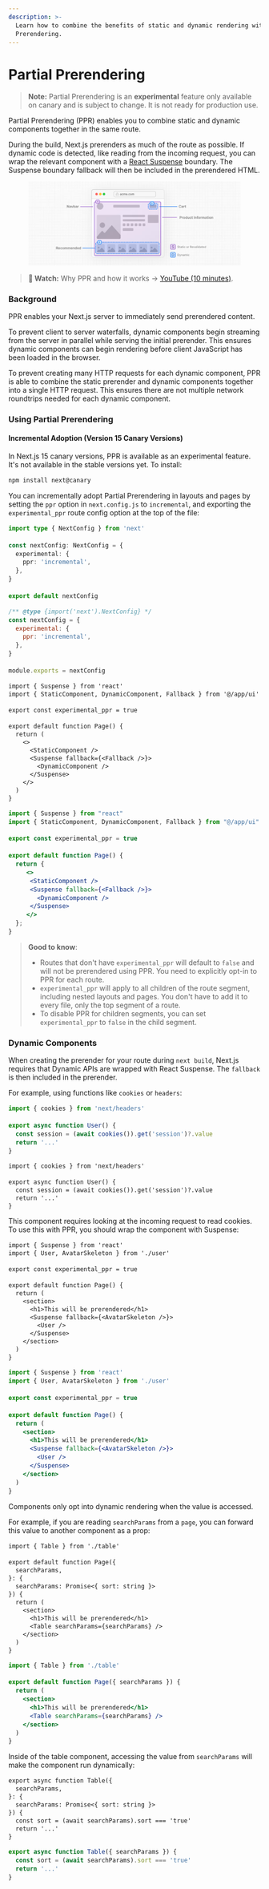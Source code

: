 ```yaml
---
description: >-
  Learn how to combine the benefits of static and dynamic rendering with Partial
  Prerendering.
---
```


# Partial Prerendering

> **Note:** Partial Prerendering is an **experimental** feature only available on canary and is subject to change. It is not ready for production use.

Partial Prerendering (PPR) enables you to combine static and dynamic components together in the same route.

During the build, Next.js prerenders as much of the route as possible. If dynamic code is detected, like reading from the incoming request, you can wrap the relevant component with a [React Suspense](https://react.dev/reference/react/Suspense) boundary. The Suspense boundary fallback will then be included in the prerendered HTML.

<figure><img src="../../../.gitbook/assets/image (73).png" alt=""><figcaption></figcaption></figure>

> **🎥 Watch:** Why PPR and how it works → [YouTube (10 minutes)](https://www.youtube.com/watch?v=MTcPrTIBkpA).

### Background

PPR enables your Next.js server to immediately send prerendered content.

To prevent client to server waterfalls, dynamic components begin streaming from the server in parallel while serving the initial prerender. This ensures dynamic components can begin rendering before client JavaScript has been loaded in the browser.

To prevent creating many HTTP requests for each dynamic component, PPR is able to combine the static prerender and dynamic components together into a single HTTP request. This ensures there are not multiple network roundtrips needed for each dynamic component.

### Using Partial Prerendering

#### Incremental Adoption (Version 15 Canary Versions)

In Next.js 15 canary versions, PPR is available as an experimental feature. It's not available in the stable versions yet. To install:

```bash
npm install next@canary
```

You can incrementally adopt Partial Prerendering in layouts and pages by setting the `ppr` option in `next.config.js` to `incremental`, and exporting the `experimental_ppr` route config option at the top of the file:

```ts
import type { NextConfig } from 'next'

const nextConfig: NextConfig = {
  experimental: {
    ppr: 'incremental',
  },
}

export default nextConfig
```

```js
/** @type {import('next').NextConfig} */
const nextConfig = {
  experimental: {
    ppr: 'incremental',
  },
}

module.exports = nextConfig
```

```tsx
import { Suspense } from 'react'
import { StaticComponent, DynamicComponent, Fallback } from '@/app/ui'

export const experimental_ppr = true

export default function Page() {
  return (
    <>
      <StaticComponent />
      <Suspense fallback={<Fallback />}>
        <DynamicComponent />
      </Suspense>
    </>
  )
}
```

```jsx
import { Suspense } from "react"
import { StaticComponent, DynamicComponent, Fallback } from "@/app/ui"

export const experimental_ppr = true

export default function Page() {
  return {
     <>
      <StaticComponent />
      <Suspense fallback={<Fallback />}>
        <DynamicComponent />
      </Suspense>
     </>
  };
}
```

> **Good to know**:
>
> * Routes that don't have `experimental_ppr` will default to `false` and will not be prerendered using PPR. You need to explicitly opt-in to PPR for each route.
> * `experimental_ppr` will apply to all children of the route segment, including nested layouts and pages. You don't have to add it to every file, only the top segment of a route.
> * To disable PPR for children segments, you can set `experimental_ppr` to `false` in the child segment.

### Dynamic Components

When creating the prerender for your route during `next build`, Next.js requires that Dynamic APIs are wrapped with React Suspense. The `fallback` is then included in the prerender.

For example, using functions like `cookies` or `headers`:

```jsx
import { cookies } from 'next/headers'

export async function User() {
  const session = (await cookies()).get('session')?.value
  return '...'
}
```

```tsx
import { cookies } from 'next/headers'

export async function User() {
  const session = (await cookies()).get('session')?.value
  return '...'
}
```

This component requires looking at the incoming request to read cookies. To use this with PPR, you should wrap the component with Suspense:

```tsx
import { Suspense } from 'react'
import { User, AvatarSkeleton } from './user'

export const experimental_ppr = true

export default function Page() {
  return (
    <section>
      <h1>This will be prerendered</h1>
      <Suspense fallback={<AvatarSkeleton />}>
        <User />
      </Suspense>
    </section>
  )
}
```

```jsx
import { Suspense } from 'react'
import { User, AvatarSkeleton } from './user'

export const experimental_ppr = true

export default function Page() {
  return (
    <section>
      <h1>This will be prerendered</h1>
      <Suspense fallback={<AvatarSkeleton />}>
        <User />
      </Suspense>
    </section>
  )
}
```

Components only opt into dynamic rendering when the value is accessed.

For example, if you are reading `searchParams` from a `page`, you can forward this value to another component as a prop:

```tsx
import { Table } from './table'

export default function Page({
  searchParams,
}: {
  searchParams: Promise<{ sort: string }>
}) {
  return (
    <section>
      <h1>This will be prerendered</h1>
      <Table searchParams={searchParams} />
    </section>
  )
}
```

```jsx
import { Table } from './table'

export default function Page({ searchParams }) {
  return (
    <section>
      <h1>This will be prerendered</h1>
      <Table searchParams={searchParams} />
    </section>
  )
}
```

Inside of the table component, accessing the value from `searchParams` will make the component run dynamically:

```tsx
export async function Table({
  searchParams,
}: {
  searchParams: Promise<{ sort: string }>
}) {
  const sort = (await searchParams).sort === 'true'
  return '...'
}
```

```jsx
export async function Table({ searchParams }) {
  const sort = (await searchParams).sort === 'true'
  return '...'
}
```
